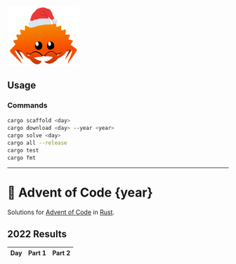 <img src="./.assets/christmas_ferris.png" width="164">

## Usage

### Commands

```sh
cargo scaffold <day>
cargo download <day> --year <year>
cargo solve <day>
cargo all --release
cargo test
cargo fmt
```

---

# 🎄 Advent of Code {year}

Solutions for [Advent of Code](https://adventofcode.com/) in [Rust](https://www.rust-lang.org/).

<!--- advent_readme_stars table --->
## 2022 Results

| Day | Part 1 | Part 2 |
| :---: | :---: | :---: |
<!--- advent_readme_stars table --->